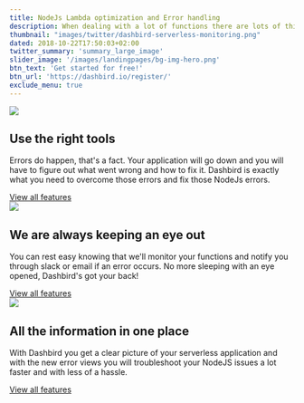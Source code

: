 ```yaml
---
title: NodeJs Lambda optimization and Error handling
description: When dealing with a lot of functions there are lots of things that go wrong. You need to be able to pinpoint those errors fast and easy. This is what Dashbird does best.
thumbnail: "images/twitter/dashbird-serverless-monitoring.png"
dated: 2018-10-22T17:50:03+02:00
twitter_summary: 'summary_large_image'
slider_image: '/images/landingpages/bg-img-hero.png'
btn_text: 'Get started for free!'
btn_url: 'https://dashbird.io/register/'
exclude_menu: true
---
```


<div class="bg-white">
  	<section class="container pt-5 pb-10 landing-content">
		<div class="row pt-7">
			<div class="col-12 col-md-6 landing-img">
				<img src="/images/landingpages/landinf-instant-faluire.png">
			</div>
			<div class="col-12 col-md-6 landing-text">
				<div class="col-12 col-xs-10 col-sm-12 col-lg-10 landing-text-inner sf-ui-text">
					<h2 class="landing-titles ">Use the right tools</h2>
					<p>Errors do happen, that's a fact. Your application will go down and you will have to figure out what went wrong and how to fix it. Dashbird is exactly what you need to overcome those errors and fix those NodeJs errors.</p>
					<a href='/features' class='btn btn-outline-primary'>View all features</a>
				</div>
			</div>
		</div>
		<div class="row pt-7">
			<div class="col-12 col-md-6 landing-img">
				<img src="/images/landingpages/effortless-debugging.png">
			</div>
			<div class="col-12 col-md-6 landing-text">
				<div class="col-12 col-xs-10 col-sm-12 col-lg-10 landing-text-inner sf-ui-text">
					<h2 class="landing-titles ">We are always keeping an eye out</h2>
					<p>You can rest easy knowing that we'll monitor your functions and notify you through slack or email if an error occurs. No more sleeping with an eye opened, Dashbird's got your back!</p>
					<a href='/features' class='btn btn-outline-primary'>View all features</a>
				</div>
			</div>
		</div>
		<div class="row pt-7">
				<div class="col-12 col-md-6 landing-img">
					<img src="/images/landingpages/track-full-extent.png">
				</div>
				<div class="col-12 col-md-6 landing-text">
					<div class="col-12 col-xs-10 col-sm-12 col-lg-10 landing-text-inner sf-ui-text">
						<h2 class="landing-titles ">All the information in one place</h2>
						<p>With Dashbird you get a clear picture of your serverless application and with the new error views you will troubleshoot your NodeJS issues a lot faster and with less of a hassle.</p>
						<a href='/features' class='btn btn-outline-primary'>View all features</a>
					</div>
				</div>
		</div>
  	</section>
 </div>
